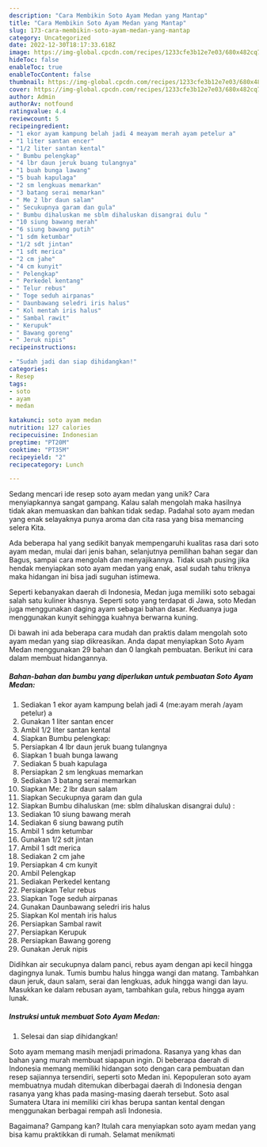 ```yaml
---
description: "Cara Membikin Soto Ayam Medan yang Mantap"
title: "Cara Membikin Soto Ayam Medan yang Mantap"
slug: 173-cara-membikin-soto-ayam-medan-yang-mantap
category: Uncategorized
date: 2022-12-30T18:17:33.618Z
image: https://img-global.cpcdn.com/recipes/1233cfe3b12e7e03/680x482cq70/soto-ayam-medan-foto-resep-utama.jpg
hideToc: false
enableToc: true
enableTocContent: false
thumbnail: https://img-global.cpcdn.com/recipes/1233cfe3b12e7e03/680x482cq70/soto-ayam-medan-foto-resep-utama.jpg
cover: https://img-global.cpcdn.com/recipes/1233cfe3b12e7e03/680x482cq70/soto-ayam-medan-foto-resep-utama.jpg
author: Admin
authorAv: notfound
ratingvalue: 4.4
reviewcount: 5
recipeingredient:
- "1 ekor ayam kampung belah jadi 4 meayam merah ayam petelur a"
- "1 liter santan encer"
- "1/2 liter santan kental"
- " Bumbu pelengkap"
- "4 lbr daun jeruk buang tulangnya"
- "1 buah bunga lawang"
- "5 buah kapulaga"
- "2 sm lengkuas memarkan"
- "3 batang serai memarkan"
- " Me 2 lbr daun salam"
- " Secukupnya garam dan gula"
- " Bumbu dihaluskan me sblm dihaluskan disangrai dulu "
- "10 siung bawang merah"
- "6 siung bawang putih"
- "1 sdm ketumbar"
- "1/2 sdt jintan"
- "1 sdt merica"
- "2 cm jahe"
- "4 cm kunyit"
- " Pelengkap"
- " Perkedel kentang"
- " Telur rebus"
- " Toge seduh airpanas"
- " Daunbawang seledri iris halus"
- " Kol mentah iris halus"
- " Sambal rawit"
- " Kerupuk"
- " Bawang goreng"
- " Jeruk nipis"
recipeinstructions:

- "Sudah jadi dan siap dihidangkan!"
categories:
- Resep
tags:
- soto
- ayam
- medan

katakunci: soto ayam medan 
nutrition: 127 calories
recipecuisine: Indonesian
preptime: "PT20M"
cooktime: "PT35M"
recipeyield: "2"
recipecategory: Lunch

---
```





Sedang mencari ide resep soto ayam medan yang unik? Cara menyiapkannya sangat gampang. Kalau salah mengolah maka hasilnya tidak akan memuaskan dan bahkan tidak sedap. Padahal soto ayam medan yang enak selayaknya punya aroma dan cita rasa yang bisa memancing selera Kita.





Ada beberapa hal yang sedikit banyak mempengaruhi kualitas rasa dari soto ayam medan, mulai dari jenis bahan, selanjutnya pemilihan bahan segar dan Bagus, sampai cara mengolah dan menyajikannya. Tidak usah pusing jika hendak menyiapkan soto ayam medan yang enak,      asal sudah tahu triknya maka hidangan ini bisa jadi suguhan istimewa.














Seperti kebanyakan daerah di Indonesia, Medan juga memiliki soto sebagai salah satu kuliner khasnya. Seperti soto yang terdapat di Jawa, soto Medan juga menggunakan daging ayam sebagai bahan dasar. Keduanya juga menggunakan kunyit sehingga kuahnya berwarna kuning.






Di bawah ini ada beberapa cara mudah dan praktis dalam mengolah soto ayam medan yang siap dikreasikan. Anda dapat menyiapkan Soto Ayam Medan menggunakan 29 bahan dan 0 langkah pembuatan. Berikut ini cara dalam membuat hidangannya.

<!--inarticleads1-->

##### Bahan-bahan dan bumbu yang diperlukan untuk pembuatan Soto Ayam Medan:

1. Sediakan 1 ekor ayam kampung belah jadi 4 (me:ayam merah /ayam petelur) a
1. Gunakan 1 liter santan encer
1. Ambil 1/2 liter santan kental
1. Siapkan  Bumbu pelengkap:
1. Persiapkan 4 lbr daun jeruk buang tulangnya
1. Siapkan 1 buah bunga lawang
1. Sediakan 5 buah kapulaga
1. Persiapkan 2 sm lengkuas memarkan
1. Sediakan 3 batang serai memarkan
1. Siapkan  Me: 2 lbr daun salam
1. Siapkan  Secukupnya garam dan gula
1. Siapkan  Bumbu dihaluskan (me: sblm dihaluskan disangrai dulu) :
1. Sediakan 10 siung bawang merah
1. Sediakan 6 siung bawang putih
1. Ambil 1 sdm ketumbar
1. Gunakan 1/2 sdt jintan
1. Ambil 1 sdt merica
1. Sediakan 2 cm jahe
1. Persiapkan 4 cm kunyit
1. Ambil  Pelengkap
1. Sediakan  Perkedel kentang
1. Persiapkan  Telur rebus
1. Siapkan  Toge seduh airpanas
1. Gunakan  Daunbawang seledri iris halus
1. Siapkan  Kol mentah iris halus
1. Persiapkan  Sambal rawit
1. Persiapkan  Kerupuk
1. Persiapkan  Bawang goreng
1. Gunakan  Jeruk nipis


Didihkan air secukupnya dalam panci, rebus ayam dengan api kecil hingga dagingnya lunak. Tumis bumbu halus hingga wangi dan matang. Tambahkan daun jeruk, daun salam, serai dan lengkuas, aduk hingga wangi dan layu. Masukkan ke dalam rebusan ayam, tambahkan gula, rebus hingga ayam lunak. 

<!--inarticleads2-->

##### Instruksi untuk membuat Soto Ayam Medan:


1. Selesai dan siap dihidangkan!

Soto ayam memang masih menjadi primadona. Rasanya yang khas dan bahan yang murah membuat siapapun ingin. Di beberapa daerah di Indonesia memang memiliki hidangan soto dengan cara pembuatan dan resep sajiannya tersendiri, seperti soto Medan ini. Kepopuleran soto ayam membuatnya mudah ditemukan diberbagai daerah di Indonesia dengan rasanya yang khas pada masing-masing daerah tersebut. Soto asal Sumatera Utara ini memiliki ciri khas berupa santan kental dengan menggunakan berbagai rempah asli Indonesia. 

Bagaimana? Gampang kan? Itulah cara menyiapkan soto ayam medan yang bisa kamu praktikkan di rumah. Selamat menikmati
